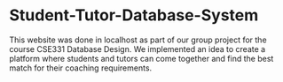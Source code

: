 # Student-Tutor-Database-System
This website was done in localhost as part of our group project for the course CSE331 Database Design. We implemented an idea to create a platform where students and tutors can come together and find the best match for their coaching requirements.  
